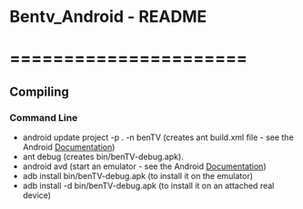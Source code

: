 # Bentv_Android - README
# ======================

## Compiling

### Command Line
 * android update project -p . -n benTV (creates ant build.xml file - see the Android [Documentation](http://developer.android.com/tools/projects/projects-cmdline.html))
 * ant debug    (creates bin/benTV-debug.apk).
 * android avd (start an emulator - see the Android [Documentation](http://developer.android.com/tools/building/building-cmdline.html))
 * adb install bin/benTV-debug.apk (to install it on the emulator)
 * adb install -d bin/benTV-debug.apk (to install it on an attached real device)

